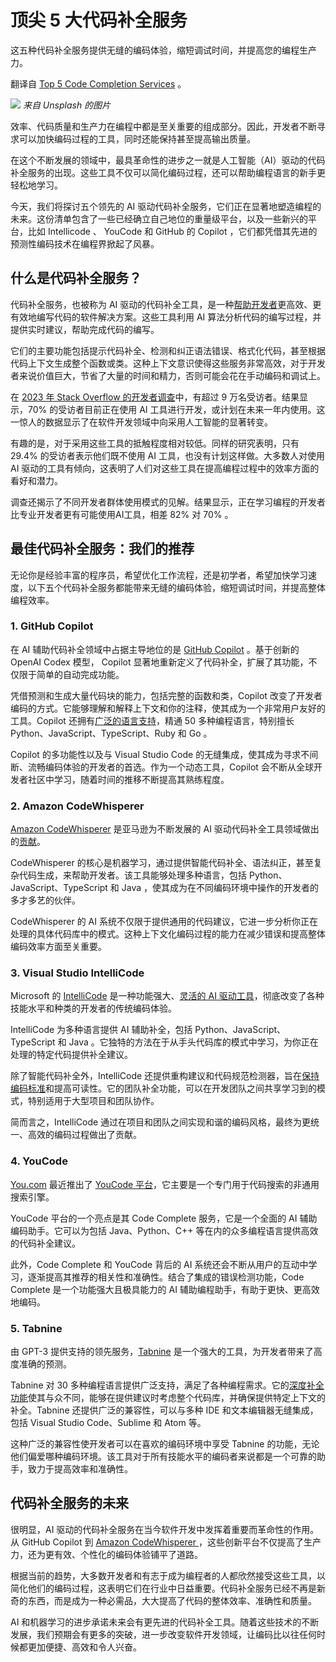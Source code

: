 # 顶尖 5 大代码补全服务

这五种代码补全服务提供无缝的编码体验，缩短调试时间，并提高您的编程生产力。

翻译自 [Top 5 Code Completion Services](https://thenewstack.io/top-5-code-completion-services/) 。

![](https://cdn.thenewstack.io/media/2023/07/c358b2ce-joshua-aragon-eab4ml7c7fe-unsplash-1024x517.jpg)
*来自 Unsplash 的图片*

效率、代码质量和生产力在编程中都是至关重要的组成部分。因此，开发者不断寻求可以加快编码过程的工具，同时还能保持甚至提高输出质量。

在这个不断发展的领域中，最具革命性的进步之一就是人工智能（AI）驱动的代码补全服务的出现。这些工具不仅可以简化编码过程，还可以帮助编程语言的新手更轻松地学习。

今天，我们将探讨五个领先的 AI 驱动代码补全服务，它们正在显著地塑造编程的未来。这份清单包含了一些已经确立自己地位的重量级平台，以及一些新兴的平台，比如 Intellicode 、 YouCode 和 GitHub 的 Copilot ，它们都凭借其先进的预测性编码技术在编程界掀起了风暴。

## 什么是代码补全服务？

代码补全服务，也被称为 AI 驱动的代码补全工具，是一种[帮助开发者](https://thenewstack.io/why-literate-programming-might-help-you-write-better-code/)更高效、更有效地编写代码的软件解决方案。这些工具利用 AI 算法分析代码的编写过程，并提供实时建议，帮助完成代码的编写。

它们的主要功能包括提示代码补全、检测和纠正语法错误、格式化代码，甚至根据代码上下文生成整个函数或类。这种上下文意识使得这些服务非常高效，对于开发者来说价值巨大，节省了大量的时间和精力，否则可能会花在手动编码和调试上。

在 [2023 年 Stack Overflow 的开发者调查](https://survey.stackoverflow.co/2023/)中，有超过 9 万名受访者。结果显示，70% 的受访者目前正在使用 AI 工具进行开发，或计划在未来一年内使用。这一惊人的数据显示了在软件开发领域中向采用人工智能的显著转变。

有趣的是，对于采用这些工具的抵触程度相对较低。同样的研究表明，只有 29.4% 的受访者表示他们既不使用 AI 工具，也没有计划这样做。大多数人对使用 AI 驱动的工具有倾向，这表明了人们对这些工具在提高编程过程中的效率方面的看好和潜力。

调查还揭示了不同开发者群体使用模式的见解。结果显示，正在学习编程的开发者比专业开发者更有可能使用AI工具，相差 82% 对 70% 。

## 最佳代码补全服务：我们的推荐

无论你是经验丰富的程序员，希望优化工作流程，还是初学者，希望加快学习速度，以下五个代码补全服务都能带来无缝的编码体验，缩短调试时间，并提高整体编程效率。

### 1. GitHub Copilot

在 AI 辅助代码补全领域中占据主导地位的是 [GitHub Copilot](https://github.com/features/copilot) 。基于创新的 OpenAI Codex 模型， Copilot 显著地重新定义了代码补全，扩展了其功能，不仅限于简单的自动完成功能。

凭借预测和生成大量代码块的能力，包括完整的函数和类，Copilot 改变了开发者编码的方式。它能够理解和解释上下文和你的注释，使其成为一个非常用户友好的工具。Copilot 还拥有[广泛的语言支持](https://thenewstack.io/github-copilot-a-powerful-controversial-autocomplete-for-developers/)，精通 50 多种编程语言，特别擅长 Python、JavaScript、TypeScript、Ruby 和 Go 。

Copilot 的多功能性以及与 Visual Studio Code 的无缝集成，使其成为寻求不间断、流畅编码体验的开发者的首选。作为一个动态工具，Copilot 会不断从全球开发者社区中学习，随着时间的推移不断提高其熟练程度。

### 2. Amazon CodeWhisperer

[Amazon CodeWhisperer](https://aws.amazon.com/codewhisperer/) 是亚马逊为不断发展的 AI 驱动代码补全工具领域做出的[贡献](https://www.techradar.com/news/take-that-github-aws-launches-its-own-ai-coding-assistant)。

CodeWhisperer 的核心是机器学习，通过提供智能代码补全、语法纠正，甚至复杂代码生成，来帮助开发者。该工具能够处理多种语言，包括 Python、JavaScript、TypeScript 和 Java ，使其成为在不同编码环境中操作的开发者的多才多艺的伙伴。

CodeWhisperer 的 AI 系统不仅限于提供通用的代码建议，它进一步分析你正在处理的具体代码库中的模式。这种上下文化编码过程的能力在减少错误和提高整体编码效率方面至关重要。

### 3. Visual Studio IntelliCode

Microsoft 的 [IntelliCode](https://visualstudio.microsoft.com/services/intellicode/) 是一种功能强大、[灵活的 AI 驱动工具](https://visualstudio.microsoft.com/services/intellicode/)，彻底改变了各种技能水平和种类的开发者的传统编码体验。

IntelliCode 为多种语言提供 AI 辅助补全，包括 Python、JavaScript、TypeScript 和 Java 。它独特的方法在于从手头代码库的模式中学习，为你正在处理的特定代码提供补全建议。

除了智能代码补全外，IntelliCode 还提供重构建议和代码规范检测器，旨在[保持编码标准](https://thenewstack.io/pre-production-environments-key-concepts-and-best-practices/)和提高可读性。它的团队补全功能，可以在开发团队之间共享学习到的模式，特别适用于大型项目和团队协作。

简而言之，IntelliCode 通过在项目和团队之间实现和谐的编码风格，最终为更统一、高效的编码过程做出了贡献。

### 4. YouCode

[You.com](https://you.com/code) 最近推出了 [YouCode 平台](https://thenewstack.io/you-com-launches-dev-search-apps-including-code-complete/)，它主要是一个专门用于代码搜索的非通用搜索引擎。

YouCode 平台的一个亮点是其 Code Complete 服务，它是一个全面的 AI 辅助编码助手。它可以为包括 Java、Python、C++ 等在内的众多编程语言提供高效的代码补全建议。

此外，Code Complete 和 YouCode 背后的 AI 系统还会不断从用户的互动中学习，逐渐提高其推荐的相关性和准确性。结合了集成的错误检测功能，Code Complete 是一个功能强大且极具能力的 AI 辅助编程助手，有助于更快、更高效地编码。

### 5. Tabnine
 
由 GPT-3 提供支持的领先服务，[Tabnine](https://www.tabnine.com/) 是一个强大的工具，为开发者带来了高度准确的预测。

Tabnine 对 30 多种编程语言提供广泛支持，满足了各种编程需求。它的[深度补全功能](https://www.techtarget.com/searchsoftwarequality/news/252521540/Tabnine-code-completion-platform-adds-more-powerful-AI)使其与众不同，能够在提供建议时考虑整个代码库，并确保提供特定上下文的补全。Tabnine 还提供广泛的兼容性，可以与多种 IDE 和文本编辑器无缝集成，包括 Visual Studio Code、Sublime 和 Atom 等。

这种广泛的兼容性使开发者可以在喜欢的编码环境中享受 Tabnine 的功能，无论他们偏爱哪种编码环境。该工具对于所有技能水平的编码者来说都是一个可靠的助手，致力于提高效率和准确性。

## 代码补全服务的未来

很明显，AI 驱动的代码补全服务在当今软件开发中发挥着重要而革命性的作用。从 GitHub Copilot 到 [Amazon CodeWhisperer ](https://thenewstack.io/developer-tool-integrations-with-ai-the-aws-approach/)，这些创新平台不仅提高了生产力，还为更有效、个性化的编码体验铺平了道路。

根据当前的趋势，大多数开发者和有志于成为编程者的人都欣然接受这些工具，以简化他们的编码过程，这表明它们在行业中日益重要。代码补全服务已经不再是新奇的东西，而是成为一种必需品，大大提高了代码的整体效率、准确性和质量。

AI 和机器学习的进步承诺未来会有更先进的代码补全工具。随着这些技术的不断发展，我们预期会有更多的突破，进一步改变软件开发领域，让编码比以往任何时候都更加便捷、高效和令人兴奋。